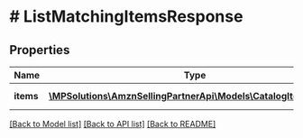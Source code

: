 # # ListMatchingItemsResponse

## Properties

Name | Type | Description | Notes
------------ | ------------- | ------------- | -------------
**items** | [**\MPSolutions\AmznSellingPartnerApi\Models\CatalogItems\Item[]**](Item.md) | A list of items. | [optional]

[[Back to Model list]](../../README.md#models) [[Back to API list]](../../README.md#endpoints) [[Back to README]](../../README.md)
